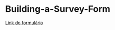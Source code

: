# Building-a-Survey-Form

<a href="https://julianapsilva.github.io/Building-a-Survey-Form/">Link do formulário</a>

